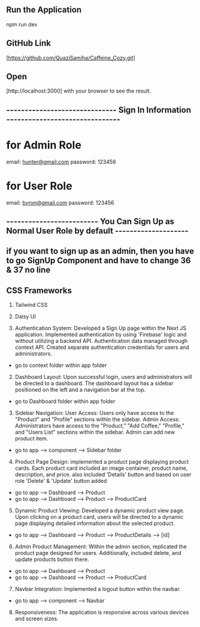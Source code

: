 ## Run the Application
npm run dev

## GitHub Link
[https://github.com/QuaziSamiha/Caffeine_Cozy.git]

## Open 
[http://localhost:3000] with your browser to see the result.

## ------------------------------ Sign In Information -------------------------------
# for Admin Role
email: hunter@gmail.com
password: 123456

# for User Role
email: byron@gmail.com
password: 123456

## ------------------------- You Can Sign Up as Normal User Role by default --------------------
## if you want to sign up as an admin, then you have to go SignUp Component and have to change 36 & 37 no line

## CSS Frameworks
1. Tailwind CSS
2. Daisy UI

1. Authentication System:
Developed a Sign Up page within the Next JS application.
Implemented authentication by using 'Firebase' logic and without utilizing a backend API. Authentication data  managed through context API.
Created separate authentication credentials for users and administrators.
* go to context folder within app folder

2. Dashboard Layout:
Upon successful login, users and administrators will be directed to a dashboard.
The dashboard layout has a sidebar positioned on the left and a navigation bar at the top.
* go to Dashboard folder within app folder

3. Sidebar Navigation:
User Access:
Users only have access to the "Product" and "Profile" sections within the sidebar.
Admin Access:
Administrators have access to the "Product," "Add Coffee," "Profile," and "Users List" sections within the sidebar.
Admin can add new product item.
* go to app --> component --> Sidebar folder

4. Product Page Design:
implemented a product page displaying product cards.
Each product card included an image container, product name, description, and price.
also included 'Details' button and based on user role 'Delete' & 'Update' button added
* go to app --> Dashboard --> Product
* go to app --> Dashboard --> Product --> ProductCard

5. Dynamic Product Viewing:
Developed a dynamic product view page.
Upon clicking on a product card, users will be directed to a dynamic page displaying detailed information about the selected product.
* go to app --> Dashboard --> Product --> ProductDetails --> [id] 

6. Admin Product Management:
Within the admin section, replicated the product page designed for users.
Additionally, included delete, and update products button there.
* go to app --> Dashboard --> Product
* go to app --> Dashboard --> Product --> ProductCard

7. Navbar Integration:
Implemented a logout button within the navbar.
* go to app --> component --> Navbar

8. Responsiveness:
The application is responsive across various devices and screen sizes.


